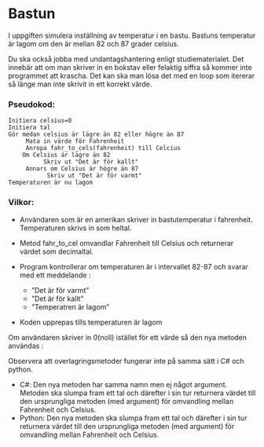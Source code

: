# Bastun
I uppgiften simulera inställning av temperatur i en bastu. Bastuns temperatur är lagom om den är mellan 82 och 87 grader celsius.  

Du ska också jobba med undantagshantering enligt studiematerialet. Det innebär att om man skriver in en bokstav eller felaktig siffra så kommer inte programmet att krascha. Det kan ska man lösa det med en loop som itererar så länge man inte skrivit in ett korrekt värde. 

### Pseudokod: 
```
Initiera celsius=0 
Initiera tal 
Gör medan celsius är lägre än 82 eller högre än 87 
     Mata in värde för Fahrenheit 
     Anropa fahr_to_cels(fahrenheit) till Celcius 
    Om Celsius är lägre än 82 
          Skriv ut "Det är för kallt" 
     Annars om Celsius är högre än 87 
           Skriv ut "Det är för varmt" 
Temperaturen är nu lagom 
```

### Vilkor:
* Användaren som är en amerikan skriver in bastutemperatur i fahrenheit. Temperaturen skrivs in som heltal. 
* Metod fahr_to_cel omvandlar Fahrenheit till Celsius och returnerar värdet som decimaltal. 
* Program kontrollerar om temperaturen är i intervallet 82-87 och svarar med ett meddelande :
  * ”Det är för varmt” 
  * ”Det är för kallt” 
  * ”Temperatren är lagom” 

* Koden upprepas tills temperaturen är lagom 


Om användaren skriver in 0(noll) istället för ett värde så den nya metoden användas : 

Observera att overlagringsmetoder fungerar inte på samma sätt i C# och python. 
* C#: Den nya metoden har samma namn men ej något argument. Metoden ska slumpa fram ett tal och därefter i sin tur returnera värdet till den ursprungliga metoden (med argument) för omvandling mellan Fahrenheit och Celsius. 
* Python: Den nya metoden ska slumpa fram ett tal och därefter i sin tur returnera värdet till den ursprungliga metoden (med argument) för omvandling mellan Fahrenheit och Celsius. 
